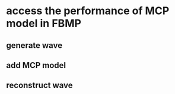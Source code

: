 # access the performance of MCP model in FBMP
## generate wave

## add MCP model

## reconstruct wave